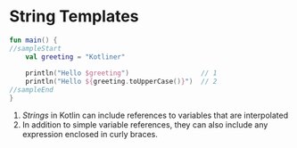# String Templates

<div class="language-kotlin" theme="idea" data-min-compiler-version="1.3">

```kotlin
fun main() {
//sampleStart
    val greeting = "Kotliner"
    
    println("Hello $greeting")                  // 1 
    println("Hello ${greeting.toUpperCase()}")  // 2
//sampleEnd
}
```

</div>

1. *Strings* in Kotlin can include references to variables that are interpolated
2. In addition to simple variable references, they can also include any expression enclosed in curly braces.


